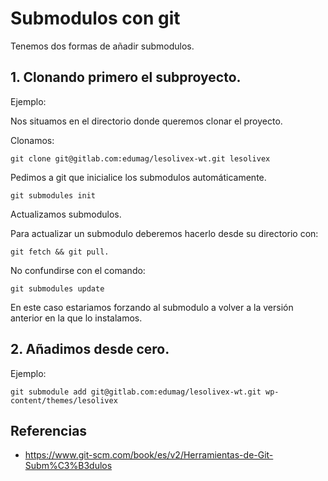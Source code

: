 # Submodulos con git

Tenemos dos formas de añadir submodulos.

## 1. Clonando primero el subproyecto.

Ejemplo:

Nos situamos en el directorio donde queremos clonar el proyecto.

Clonamos:

```
git clone git@gitlab.com:edumag/lesolivex-wt.git lesolivex
```

Pedimos a git que inicialice los submodulos automáticamente.

```
git submodules init
```

Actualizamos submodulos.

Para actualizar un submodulo deberemos hacerlo desde su directorio con:

```
git fetch && git pull.
```

No confundirse con el comando:

```
git submodules update
```

En este caso estariamos forzando al submodulo a volver a la versión anterior
en la que lo instalamos.

## 2. Añadimos desde cero.

Ejemplo:

```
git submodule add git@gitlab.com:edumag/lesolivex-wt.git wp-content/themes/lesolivex
```

## Referencias

- https://www.git-scm.com/book/es/v2/Herramientas-de-Git-Subm%C3%B3dulos
